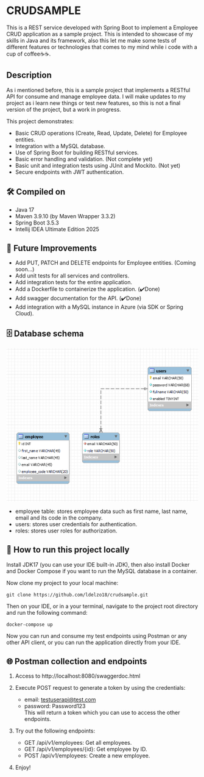# CRUDSAMPLE
This is a REST service developed with Spring Boot to implement a Employee CRUD application as a sample project. This is intended to
showcase of my skills in Java and its framework, also this let me make some tests of different features or technologies that comes to my
mind while i code with a cup of coffee☕☕.

## Description
As i mentioned before, this is a sample project that implements a RESTful API for consume and manage employee data. I will make updates
to my project as i learn new things or test new features, so this is not a final version of the project, but a work in progress.

This project demonstrates:
- Basic CRUD operations (Create, Read, Update, Delete) for Employee entities.
- Integration with a MySQL database.
- Use of Spring Boot for building RESTful services.
- Basic error handling and validation. (Not complete yet)
- Basic unit and integration tests using JUnit and Mockito. (Not yet)
- Secure endpoints with JWT authentication.

## 🛠 Compiled on
- Java 17
- Maven 3.9.10 (by Maven Wrapper 3.3.2)
- Spring Boot 3.5.3
- Intellij IDEA Ultimate Edition 2025

## 🔧 Future Improvements
- Add PUT, PATCH and DELETE endpoints for Employee entities. (Coming soon...)
- Add unit tests for all services and controllers.
- Add integration tests for the entire application.
- Add a Dockerfile to containerize the application. (✔️Done)
- Add swagger documentation for the API. (✔️Done)
- Add integration with a MySQL instance in Azure (via SDK or Spring Cloud).

## 🗄️ Database schema
![img.png](img.png)

- employee table: stores employee data such as first name, last name, email and its code in the company.  
- users: stores user credentials for authentication.  
- roles: stores user roles for authorization.

## 🚀 How to run this project locally
Install JDK17 (you can use your IDE built-in JDK), then also install Docker and Docker Compose if you want to run the MySQL database in a container.

Now clone my project to your local machine:
```
git clone https://github.com/ldelzo18/crudsample.git
```
Then on your IDE, or in a your terminal, navigate to the project root directory and run the following command:
```
docker-compose up
```
Now you can run and consume my test endpoints using Postman or any other API client, or you can run the application directly from your IDE.

## 🌐 Postman collection and endpoints

1. Access to http://localhost:8080/swaggerdoc.html
2. Execute POST request to generate a token by using the credentials:
   - email: testuserapi@test.com
   - password: Password123  
    This will return a token which you can use to access the other endpoints.

3. Try out the following endpoints:
   - GET /api/v1/employees: Get all employees.
   - GET /api/v1/employees/{id}: Get employee by ID.
   - POST /api/v1/employees: Create a new employee.

4. Enjoy!
